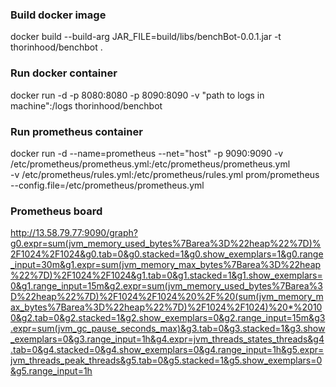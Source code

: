 ### Build docker image

docker build --build-arg JAR_FILE=build/libs/benchBot-0.0.1.jar -t thorinhood/benchbot .

### Run docker container

docker run -d -p 8080:8080 -p 8090:8090 -v "path to logs in machine":/logs thorinhood/benchbot

### Run prometheus container

docker run -d --name=prometheus --net="host" -p 9090:9090 -v /etc/prometheus/prometheus.yml:/etc/prometheus/prometheus.yml \
-v /etc/prometheus/rules.yml:/etc/prometheus/rules.yml prom/prometheus --config.file=/etc/prometheus/prometheus.yml

### Prometheus board

http://13.58.79.77:9090/graph?g0.expr=sum(jvm_memory_used_bytes%7Barea%3D%22heap%22%7D)%2F1024%2F1024&g0.tab=0&g0.stacked=1&g0.show_exemplars=1&g0.range_input=30m&g1.expr=sum(jvm_memory_max_bytes%7Barea%3D%22heap%22%7D)%2F1024%2F1024&g1.tab=0&g1.stacked=1&g1.show_exemplars=0&g1.range_input=15m&g2.expr=sum(jvm_memory_used_bytes%7Barea%3D%22heap%22%7D)%2F1024%2F1024%20%2F%20(sum(jvm_memory_max_bytes%7Barea%3D%22heap%22%7D)%2F1024%2F1024)%20*%20100&g2.tab=0&g2.stacked=1&g2.show_exemplars=0&g2.range_input=15m&g3.expr=sum(jvm_gc_pause_seconds_max)&g3.tab=0&g3.stacked=1&g3.show_exemplars=0&g3.range_input=1h&g4.expr=jvm_threads_states_threads&g4.tab=0&g4.stacked=0&g4.show_exemplars=0&g4.range_input=1h&g5.expr=jvm_threads_peak_threads&g5.tab=0&g5.stacked=1&g5.show_exemplars=0&g5.range_input=1h